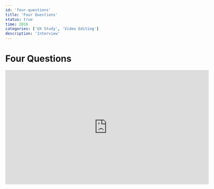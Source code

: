 ```yaml
---
id: 'four-questions'
title: 'Four Questions'
status: true
time: 2016
categories: ['UX Study', 'Video Editing']
description: 'Interview'
---
```


# Four Questions

<div class='video-wrapper'>
  <iframe
    src='https://player.vimeo.com/video/193155911'
    class='video'
    width='640'
    height='360'
    frameborder='0'
    allowfullscreen>
  </iframe>
</div>
